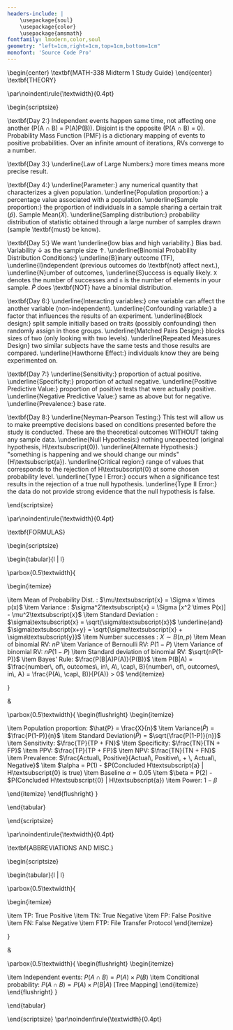 ```yaml
---
headers-include: |
	\usepackage{soul}
	\usepackage{color}
	\usepackage{amsmath}
fontfamily: lmodern,color,soul
geometry: "left=1cm,right=1cm,top=1cm,bottom=1cm"
monofont: 'Source Code Pro'
---
```


\begin{center}
\textbf{MATH-338 Midterm 1 Study Guide}
\end{center}
\textbf{THEORY}

\par\noindent\rule{\textwidth}{0.4pt}

\begin{scriptsize}

\textbf{Day 2:} Independent events happen same time, not affecting one another (P(A $\cap$ B) = P(A)P(B)). Disjoint is the opposite (P(A $\cap$ B) = 0). Probability Mass Function (PMF) is a dictionary mapping of events to positive probabilities. Over an infinite amount of iterations, RVs converge to a number.

\textbf{Day 3:} \underline{Law of Large Numbers:} more times means more precise result. 

\textbf{Day 4:} \underline{Parameter:} any numerical quantity that characterizes a given population. \underline{Population proportion:} a percentage value associated with a population. \underline{Sample proportion:} the proportion of individuals in a sample sharing a certain trait ($\hat{p}$). Sample Mean($\bar{X}$). \underline{Sampling distribution:} probability distribution of statistic obtained through a large number of samples drawn (sample \textbf{must} be know).

\textbf{Day 5:} We want \underline{low bias and high variability.} Bias bad. Variability $\downarrow$ as the sample size $\uparrow$. \underline{Binomial Probability Distribution Conditions:} \underline{B}inary outcome (TF), \underline{I}ndependent (previous outcomes do \textbf{not} affect next.), \underline{N}umber of outcomes, \underline{S}uccess is equally likely. `X` denotes the number of successes and `n` is the number of elements in your sample. $\hat{P}$ does \textbf{NOT} have a binomial distribution.

\textbf{Day 6:} \underline{Interacting variables:} one variable can affect the another variable (non-independent). \underline{Confounding variable:} a factor that influences the results of an experiment. \underline{Block design:} split sample initially based on traits (possibly confounding) then randomly assign in those groups. \underline{Matched Pairs Design:} blocks sizes of two (only looking with two levels). \underline{Repeated Measures Design} two similar subjects have the same tests and those results are compared. \underline{Hawthorne Effect:} individuals know they are being experimented on.

\textbf{Day 7:} \underline{Sensitivity:} proportion of actual positive. \underline{Specificity:} proportion of actual negative. \underline{Positive Predictive Value:} proportion of positive tests that were actually positive. \underline{Negative Predictive Value:} same as above but for negative. \underline{Prevalence:} base rate.

\textbf{Day 8:} \underline{Neyman-Pearson Testing:} This test will allow us to make preemptive decisions based on conditions presented before the study is conducted. These are the theoretical outcomes WITHOUT taking any sample data. \underline{Null Hypothesis:} nothing unexpected (original hypothesis, H\textsubscript{0}). \underline{Alternate Hypothesis:} "something is happening and we should change our minds" (H\textsubscript{a}). \underline{Critical region:} range of values that corresponds to the rejection of H\textsubscript{0} at some chosen probability level. \underline{Type I Error:} occurs when a significance test results in the rejection of a true null hypothesis. \underline{Type II Error:} the data do not provide strong evidence that the null hypothesis is false.

\end{scriptsize}


\par\noindent\rule{\textwidth}{0.4pt}

\textbf{FORMULAS}

\begin{scriptsize}

\begin{tabular}{l | l}

\parbox{0.5\textwidth}{

\begin{itemize}

\item Mean of Probability Dist. : $\mu\textsubscript{x} = \Sigma x \times p(x)$
\item Variance : $\sigma^2\textsubscript{x} = \Sigma [x^2 \times P(x)] - \mu^2\textsubscript{x}$
\item Standard Deviation : $\sigma\textsubscript{x} = \sqrt{\sigma\textsubscript{x}}$ \underline{and} $\sigma\textsubscript{x+y} = \sqrt{\sigma\textsubscript{x} + \sigma\textsubscript{y}}$
\item Number successes : $X \sim B(n,p)$
\item Mean of binomial RV: $nP$
\item Variance of Bernoulli RV: $P(1-P)$
\item Variance of binomial RV: $nP(1-P)$
\item Standard deviation of binomial RV: $\sqrt{nP(1-P)}$
\item Bayes' Rule: $\frac{P(B|A)P(A)}{P(B)}$
\item P(B|A) = $\frac{number\, of\, outcomes\, in\, A\, \cap\, B}{number\, of\, outcomes\, in\, A} = \frac{P(A\, \cap\, B)}{P(A)} > 0$
\end{itemize}

}

&

\parbox{0.5\textwidth}{
\begin{flushright}
\begin{itemize}

\item Population proportion: $\hat{P} = \frac{X}{n}$
\item Variance($\hat{P}$) = $\frac{P(1-P)}{n}$
\item Standard Deviation($\hat{P}$) = $\sqrt{\frac{P(1-P)}{n}}$
\item Sensitivity: $\frac{TP}{TP + FN}$
\item Specificity: $\frac{TN}{TN + FP}$
\item PPV: $\frac{TP}{TP + FP}$
\item NPV: $\frac{TN}{TN + FN}$
\item Prevalence: $\frac{Actual\, Positive}{Actual\, Positive\, + \, Actual\, Negative}$
\item $\alpha = P(1) - $P(Concluded H\textsubscript{a} | H\textsubscript{0} is true)
\item Baseline $\alpha = 0.05$
\item $\beta = P(2) - $P(Concluded H\textsubscript{0} | H\textsubscript{a})
\item Power: $1 - \beta$

\end{itemize}
\end{flushright}
}

\end{tabular}


\end{scriptsize}

\par\noindent\rule{\textwidth}{0.4pt}

\textbf{ABBREVIATIONS AND MISC.}

\begin{scriptsize}

\begin{tabular}{l | l}

\parbox{0.5\textwidth}{

\begin{itemize}

\item TP: True Positive
\item TN: True Negative
\item FP: False Positive
\item FN: False Negative
\item FTP: File Transfer Protocol
\end{itemize}

}

&

\parbox{0.5\textwidth}{
\begin{flushright}
\begin{itemize}

\item Independent events: $P(A \cap B) = P(A) \times P(B)$
\item Conditional probability: $P(A \cap B) = P(A) \times P(B|A)$ [Tree Mapping]
\end{itemize}
\end{flushright}
}

\end{tabular}


\end{scriptsize}
\par\noindent\rule{\textwidth}{0.4pt}

